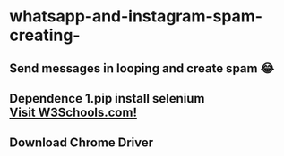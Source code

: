 # whatsapp-and-instagram-spam-creating-

<src img ="https://github.com/sagarjangid41/whatswhatsapp-and-instagram-spam-creating-/raw/main/instagram.jpg" />

<h2> Send messages in looping and create spam 😂 </h2>

<h2><b>Dependence</b>
1.pip install selenium<br>
  <a href="https://www.w3schools.com/">Visit W3Schools.com!</a>

<h2><b>Download Chrome Driver </b></h2>  <a href="https://chromedriver.chromium.org/downloads "  > </a>
